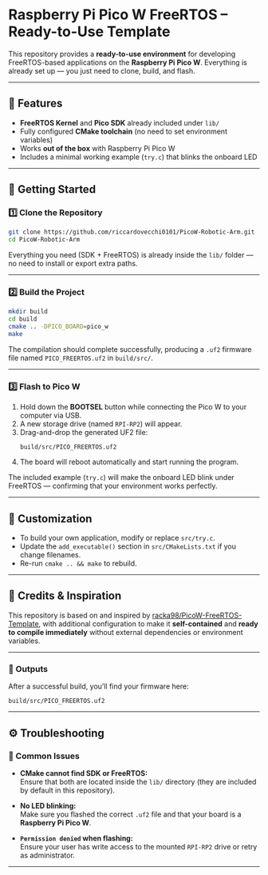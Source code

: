 # Raspberry Pi Pico W FreeRTOS – Ready-to-Use Template

This repository provides a **ready-to-use environment** for developing FreeRTOS-based applications on the **Raspberry Pi Pico W**. Everything is already set up — you just need to clone, build, and flash.

---

## 🧩 Features
- **FreeRTOS Kernel** and **Pico SDK** already included under `lib/`
- Fully configured **CMake toolchain** (no need to set environment variables)
- Works **out of the box** with Raspberry Pi Pico W
- Includes a minimal working example (`try.c`) that blinks the onboard LED

---

## 🚀 Getting Started

### 1️⃣ Clone the Repository
```bash
git clone https://github.com/riccardovecchi0101/PicoW-Robotic-Arm.git
cd PicoW-Robotic-Arm
```

Everything you need (SDK + FreeRTOS) is already inside the `lib/` folder — no need to install or export extra paths.

---

### 2️⃣ Build the Project
```bash
mkdir build
cd build
cmake .. -DPICO_BOARD=pico_w
make
```

The compilation should complete successfully, producing a `.uf2` firmware file named `PICO_FREERTOS.uf2` in `build/src/`.

---

### 3️⃣ Flash to Pico W
1. Hold down the **BOOTSEL** button while connecting the Pico W to your computer via USB.
2. A new storage drive (named `RPI-RP2`) will appear.
3. Drag-and-drop the generated UF2 file:
   ```
   build/src/PICO_FREERTOS.uf2
   ```
4. The board will reboot automatically and start running the program.

The included example (`try.c`) will make the onboard LED blink under FreeRTOS — confirming that your environment works perfectly.

---

## 🧠 Customization
- To build your own application, modify or replace `src/try.c`.
- Update the `add_executable()` section in `src/CMakeLists.txt` if you change filenames.
- Re-run `cmake .. && make` to rebuild.

---

## 🧾 Credits & Inspiration
This repository is based on and inspired by [racka98/PicoW-FreeRTOS-Template](https://github.com/racka98/PicoW-FreeRTOS-Template), with additional configuration to make it **self-contained** and **ready to compile immediately** without external dependencies or environment variables.

---

### 🧰 Outputs
After a successful build, you’ll find your firmware here:
```
build/src/PICO_FREERTOS.uf2
```

---

## ⚙️ Troubleshooting

### 🧩 Common Issues
- **CMake cannot find SDK or FreeRTOS:**  
  Ensure that both are located inside the `lib/` directory (they are included by default in this repository).

- **No LED blinking:**  
  Make sure you flashed the correct `.uf2` file and that your board is a **Raspberry Pi Pico W**.

- **`Permission denied` when flashing:**  
  Ensure your user has write access to the mounted `RPI-RP2` drive or retry as administrator.

---

